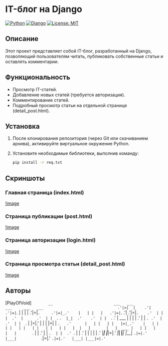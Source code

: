 # IT-блог на Django

[![Python](https://img.shields.io/badge/python-3.9%20%7C%203.10%20%7C%203.11%20%7C%203.12-blue)](https://www.python.org/)
[![Django](https://img.shields.io/badge/django-4.2%20%7C%205.0-green)](https://www.djangoproject.com/)
[![License: MIT](https://img.shields.io/badge/License-MIT-yellow.svg)](https://opensource.org/licenses/MIT)  <!-- Замените на вашу лицензию, если она другая -->

## Описание

Этот проект представляет собой IT-блог, разработанный на Django, позволяющий пользователям читать, публиковать собственные статьи и оставлять комментарии.

## Функциональность

*   Просмотр IT-статей.
*   Добавление новых статей (требуется авторизация).
*   Комментирование статей.
*   Подробный просмотр статьи на отдельной странице (detail_post.html).

## Установка

1.  После клонирования репозитория (через Git или скачиванием архива), активируйте виртуальное окружение Python.

2.  Установите необходимые библиотеки, выполнив команду:

    ```bash
    pip install -r req.txt
    ```

## Скриншоты

### Главная страница (index.html)

[!image](images-site-for-github-README-not-use-on-site/index.html)

### Страница публикации (post.html)

[!image](images-site-for-github-README-not-use-on-site/post.html)

### Страница авторизации (login.html)

[!image](images-site-for-github-README-not-use-on-site/login.html)

### Страница просмотра статьи (detail_post.html)

[!image](images-site-for-github-README-not-use-on-site/detail_post.html)


## Авторы

[PlayOfVoid]
`       __                           ___   ___                        ___     ___   ___                                
  .'|=|  |    .'|        .'|=|`.   |   | |   |      .'|=|`.     .'|=|_.'    |   | |   |   .'|=|`.     .'|   .'|=|`.   
.'  | |  |  .'  |      .'  | |  `. `.  |_|  .'    .'  | |  `. .'  |  ___    |   | |   | .'  | |  `. .'  | .'  | |  `. 
|   |=|.'   |   |      |   |=|   |   `.   .'      |   | |   | |   |=|_.'    |   | |   | |   | |   | |   | |   | |   | 
|   |       |   |  ___ |   | |   |    |   |       `.  | |  .' |   |         `.  | |  .' `.  | |  .' |   | |   | |  .' 
|___|       |___|=|_.' |___| |___|    |___|         `.|=|.'   |___|           `.|=|.'     `.|=|.'   |___| |___|=|.'   
                                                                                                                      `
